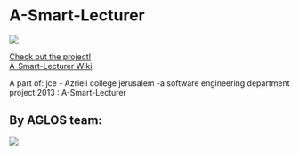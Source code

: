 A-Smart-Lecturer
================
<img src="http://s16.postimg.org/n9008q1et/Owl_logo_03.jpg">

<a href="http://aglosh2014.appspot.com/">Check out the project!</a><br>
<a href="https://github.com/aglos/A-Smart-Lecturer/wiki">A-Smart-Lecturer Wiki </a>


A part of:
jce - Azrieli college jerusalem -a software engineering department project 2013 :
A-Smart-Lecturer


<h2>By AGLOS team:</h2>

<img src="https://0.gravatar.com/avatar/90689234430e5bf4f910bde4654afc36?d=https%3A%2F%2Fidenticons.github.com%2F6d924fbfc98ec9fb9d6636e4b0df0186.png&r=x&s=440">
